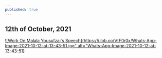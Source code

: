 ```yaml
---
published: true
---
```

## 12th of October, 2021


[![Work On Malala Yousufzai's Speech](https://i.ibb.co/VtF0r0x/Whats-App-Image-2021-10-12-at-13-43-51.jpg" alt="Whats-App-Image-2021-10-12-at-13-43-51)](ibb.co)

